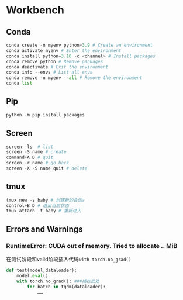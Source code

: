 # Workbench
## Conda
``` py
conda create -n myenv python=3.9 # Create an environment
conda activate myenv # Enter the environment
conda install python=3.10 -c <channel> # Install packages
conda remove python # Remove packages
conda deactivate # Exit the environment
conda info --envs # List all envs
conda remove -n myenv --all # Remove the environment
conda list
```

## Pip
``` py
python -m pip install packages
```
## Screen
``` py
screen -ls  # list 
screen -S name # create 
command+A D # quit
screen -r name # go back
screen -X -S name quit # delete

```
## tmux
```py
tmux new -s baby # 创建新的会话a
control+B D # 退出当前状态
tmux attach -t baby # 重新进入
```
## Errors and Warnings
### RuntimeError: CUDA out of memory. Tried to allocate .. MiB
在测试阶段和valid阶段插入代码```with torch.no_grad()```
```py
def test(model,dataloader):
    model.eval()
    with torch.no_grad(): ###插在此处
        for batch in tqdm(dataloader):
			……

```
